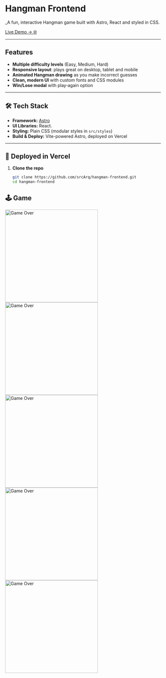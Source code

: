 # Hangman Frontend

_A fun, interactive Hangman game built with Astro, React and styled in CSS.

[Live Demo → 🌐](https://hangman-frontend-sable.vercel.app)

---

## Features

- **Multiple difficulty levels** (Easy, Medium, Hard)  
- **Responsive layout**: plays great on desktop, tablet and mobile  
- **Animated Hangman drawing** as you make incorrect guesses  
- **Clean, modern UI** with custom fonts and CSS modules  
- **Win/Lose modal** with play‑again option  

---

## 🛠️ Tech Stack

- **Framework:** [Astro](https://astro.build)  
- **UI Libraries:** React.  
- **Styling:** Plain CSS (modular styles in `src/styles`)  
- **Build & Deploy:** Vite-powered Astro, deployed on Vercel  

---

## 🚀 Deployed in Vercel 

1. **Clone the repo**  
   ```bash
   git clone https://github.com/srcArq/hangman-frontend.git
   cd hangman-frontend
   
## 🕹️ Game

<img src="public/assets/images/hangman-readme1.png" alt="Game Over" width="300" />
<img src="public/assets/images/hangman-readme2.png" alt="Game Over" width="300" />
<img src="public/assets/images/hangman-readme3.png" alt="Game Over" width="300" />
<img src="public/assets/images/hangman-readme4.png" alt="Game Over" width="300" />
<img src="public/assets/images/hangman-readme5.png" alt="Game Over" width="300" />
